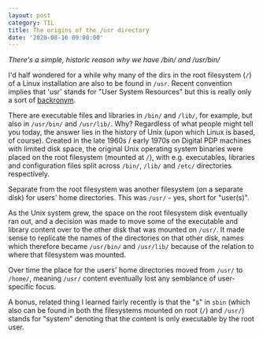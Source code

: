 ```yaml
---
layout: post
category: TIL
title: The origins of the /usr directory
date: '2020-08-16 09:00:00'
---
```


_There's a simple, historic reason why we have /bin/ and /usr/bin/_

I'd half wondered for a while why many of the dirs in the root filesystem (`/`) of a Linux installation are also to be found in `/usr`. Recent convention implies that 'usr' stands for "User System Resources" but this is really only a sort of [backronym](https://en.wikipedia.org/wiki/Backronym).

There are executable files and libraries in `/bin/` and `/lib/`, for example, but also in `/usr/bin/` and `/usr/lib/`. Why? Regardless of what people might tell you today, the answer lies in the history of Unix (upon which Linux is based, of course). Created in the late 1960s / early 1970s on Digital PDP machines with limited disk space, the original Unix operating system binaries were placed on the root filesystem (mounted at `/`), with e.g. executables, libraries and configuration files split across `/bin/`, `/lib/` and `/etc/` directories respectively.

Separate from the root filesystem was another filesystem (on a separate disk) for users' home directories. This was `/usr/` - yes, short for "user(s)".

As the Unix system grew, the space on the root filesystem disk eventually ran out, and a decision was made to move some of the executable and library content over to the other disk that was mounted on `/usr/`. It made sense to replicate the names of the directories on that other disk, names which therefore became `/usr/bin/` and `/usr/lib/` because of the relation to where that filesystem was mounted.

Over time the place for the users' home directories moved from `/usr/` to `/home/`, meaning `/usr/` content eventually lost any semblance of user-specific focus.

A bonus, related thing I learned fairly recently is that the "s" in `sbin` (which also can be found in both the filesystems mounted on root (`/`) and `/usr/`) stands for "system" denoting that the content is only executable by the root user.
